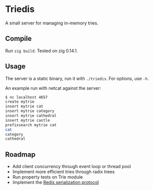 # Triedis

A small server for managing in-memory tries.

## Compile

Run `zig build`. Tested on zig 0.14.1.

## Usage

The server is a static binary, run it with `./triedis`. For options, use `-h`.

An example run with netcat against the server:

```bash
$ nc localhost 4657
create mytrie
insert mytrie cat
insert mytrie category
insert mytrie cathedral
insert mytrie castle
prefixsearch mytrie cat
cat
category
cathedral
```

## Roadmap

* Add client concurrency through event loop or thread pool
* Implement more efficient tries through radix trees
* Run property tests on Trie module
* Implement the [Redis serialization protocol](https://redis.io/docs/latest/develop/reference/protocol-spec/)
